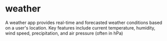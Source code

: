 # weather
A weather app provides real-time and forecasted weather conditions based on a user's location. Key features include current temperature, humidity, wind speed, precipitation, and air pressure (often in hPa)
